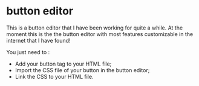 button editor
============

This is a button editor that I have been working for quite a while.
At the moment this is the the button editor with most features customizable in the internet that I have found!

You just need to :
- Add your button tag to your HTML file;
- Import the CSS file of your button in the button editor;
- Link the CSS to your HTML file.
